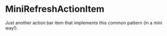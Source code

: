 MiniRefreshActionItem
=====================

Just another action bar item that implements this common pattern (in a mini way!).
